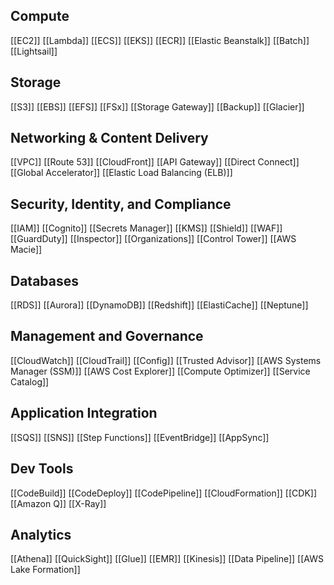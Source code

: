 ## Compute

[[EC2]]
[[Lambda]]
[[ECS]]
[[EKS]]
[[ECR]]
[[Elastic Beanstalk]]
[[Batch]]
[[Lightsail]]

## Storage

[[S3]]
[[EBS]]
[[EFS]]
[[FSx]]
[[Storage Gateway]]
[[Backup]]
[[Glacier]]

## Networking & Content Delivery

[[VPC]]
[[Route 53]]
[[CloudFront]]
[[API Gateway]]
[[Direct Connect]]
[[Global Accelerator]]
[[Elastic Load Balancing (ELB)]]

## Security, Identity, and Compliance

[[IAM]]
[[Cognito]]
[[Secrets Manager]]
[[KMS]]
[[Shield]]
[[WAF]]
[[GuardDuty]]
[[Inspector]]
[[Organizations]]
[[Control Tower]]
[[AWS Macie]]

## Databases

[[RDS]]
[[Aurora]]
[[DynamoDB]]
[[Redshift]]
[[ElastiCache]]
[[Neptune]]

## Management and Governance

[[CloudWatch]]
[[CloudTrail]]
[[Config]]
[[Trusted Advisor]]
[[AWS Systems Manager (SSM)]]
[[AWS Cost Explorer]]
[[Compute Optimizer]]
[[Service Catalog]]

## Application Integration 

[[SQS]]
[[SNS]]
[[Step Functions]]
[[EventBridge]]
[[AppSync]]

## Dev Tools

[[CodeBuild]]
[[CodeDeploy]]
[[CodePipeline]]
[[CloudFormation]]
[[CDK]]
[[Amazon Q]]
[[X-Ray]]

## Analytics

[[Athena]]
[[QuickSight]]
[[Glue]]
[[EMR]]
[[Kinesis]]
[[Data Pipeline]]
[[AWS Lake Formation]]